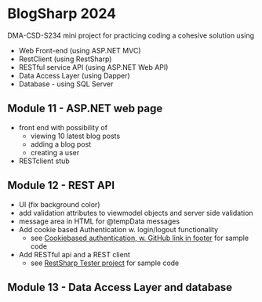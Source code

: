 # BlogSharp 2024

DMA-CSD-S234 mini project for practicing coding a cohesive solution using
 - Web Front-end (using ASP.NET MVC)
 - RestClient (using RestSharp)
 - RESTful service API (using ASP.NET Web API)
 - Data Access Layer (using Dapper)
 - Database - using SQL Server 


## Module 11 - ASP.NET web page
- front end with possibility of
   - viewing 10 latest blog posts
   - adding a blog post
   - creating a user
- RESTclient stub

## Module 12 - REST API
- UI (fix background color)
- add validation attributes to viewmodel objects and server side validation
- message area in HTML for @tempData messages
- Add cookie based Authentication w. login/logout functionality
    - see [Cookiebased authentication, w. GitHub link in footer](https://cookieauthentication.codesamples.dk/) for sample code
- Add RESTful api and a REST client  
    - see [RestSharp Tester project](https://github.com/UCN-programming-3-jfk/RestSharpTester/) for sample code 

## Module 13 - Data Access Layer and database
